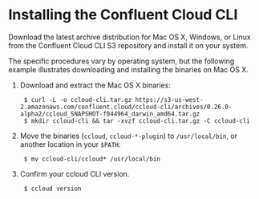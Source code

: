 # Installing the Confluent Cloud CLI

Download the latest archive distribution for Mac OS X, Windows, or Linux
from the Confluent Cloud CLI S3 repository and install it on your system.

The specific procedures vary by operating system, but the following example
illustrates downloading and installing the binaries on Mac OS X.

1. Download and extract the Mac OS X binaries:

        $ curl -L -o ccloud-cli.tar.gz https://s3-us-west-2.amazonaws.com/confluent.cloud/ccloud-cli/archives/0.26.0-alpha2/ccloud_SNAPSHOT-f044964_darwin_amd64.tar.gz
        $ mkdir ccloud-cli && tar -xvzf ccloud-cli.tar.gz -C ccloud-cli

2. Move the binaries (`ccloud`, `ccloud-*-plugin`) to `/usr/local/bin`, or another location in your `$PATH`:

        $ mv ccloud-cli/ccloud* /usr/local/bin

3. Confirm your ccloud CLI version.

        $ ccloud version
